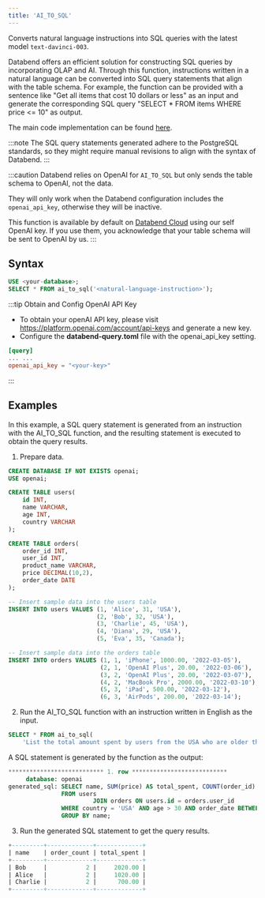 ```yaml
---
title: 'AI_TO_SQL'
---
```


Converts natural language instructions into SQL queries with the latest model `text-davinci-003`.

Databend offers an efficient solution for constructing SQL queries by incorporating OLAP and AI. Through this function, instructions written in a natural language can be converted into SQL query statements that align with the table schema. For example, the function can be provided with a sentence like "Get all items that cost 10 dollars or less" as an input and generate the corresponding SQL query "SELECT * FROM items WHERE price <= 10" as output.

The main code implementation can be found [here](https://github.com/datafuselabs/databend/blob/1e93c5b562bd159ecb0f336bb88fd1b7f9dc4a62/src/query/service/src/table_functions/openai/ai_to_sql.rs).

:::note
The SQL query statements generated adhere to the PostgreSQL standards, so they might require manual revisions to align with the syntax of Databend.
:::

:::caution
Databend relies on OpenAI for `AI_TO_SQL` but only sends the table schema to OpenAI, not the data.

They will only work when the Databend configuration includes the `openai_api_key`, otherwise they will be inactive.

This function is available by default on [Databend Cloud](https://databend.com) using our self OpenAI key. If you use them, you acknowledge that your table schema will be sent to OpenAI by us.
:::

## Syntax

```sql
USE <your-database>;
SELECT * FROM ai_to_sql('<natural-language-instruction>');
```

:::tip Obtain and Config OpenAI API Key
- To obtain your openAI API key, please visit https://platform.openai.com/account/api-keys and generate a new key.
- Configure the **databend-query.toml** file with the openai_api_key setting.

```toml
[query]
... ...
openai_api_key = "<your-key>"
```
:::

## Examples

In this example, a SQL query statement is generated from an instruction with the AI_TO_SQL function, and the resulting statement is executed to obtain the query results.

1. Prepare data.

```sql
CREATE DATABASE IF NOT EXISTS openai;
USE openai;

CREATE TABLE users(
    id INT,
    name VARCHAR,
    age INT,
    country VARCHAR
);

CREATE TABLE orders(
    order_id INT,
    user_id INT,
    product_name VARCHAR,
    price DECIMAL(10,2),
    order_date DATE
);

-- Insert sample data into the users table
INSERT INTO users VALUES (1, 'Alice', 31, 'USA'),
                         (2, 'Bob', 32, 'USA'),
                         (3, 'Charlie', 45, 'USA'),
                         (4, 'Diana', 29, 'USA'),
                         (5, 'Eva', 35, 'Canada');

-- Insert sample data into the orders table
INSERT INTO orders VALUES (1, 1, 'iPhone', 1000.00, '2022-03-05'),
                          (2, 1, 'OpenAI Plus', 20.00, '2022-03-06'),
                          (3, 2, 'OpenAI Plus', 20.00, '2022-03-07'),
                          (4, 2, 'MacBook Pro', 2000.00, '2022-03-10'),
                          (5, 3, 'iPad', 500.00, '2022-03-12'),
                          (6, 3, 'AirPods', 200.00, '2022-03-14');
```

2. Run the AI_TO_SQL function with an instruction written in English as the input.

```sql
SELECT * FROM ai_to_sql(
    'List the total amount spent by users from the USA who are older than 30 years, grouped by their names, along with the number of orders they made in 2022');
```

A SQL statement is generated by the function as the output:

```sql
*************************** 1. row ***************************
     database: openai
generated_sql: SELECT name, SUM(price) AS total_spent, COUNT(order_id) AS total_orders
               FROM users
                        JOIN orders ON users.id = orders.user_id
               WHERE country = 'USA' AND age > 30 AND order_date BETWEEN '2022-01-01' AND '2022-12-31'
               GROUP BY name;
```

3. Run the generated SQL statement to get the query results.

```sql
+---------+-------------+-------------+
| name    | order_count | total_spent |
+---------+-------------+-------------+
| Bob     |           2 |     2020.00 |
| Alice   |           2 |     1020.00 |
| Charlie |           2 |      700.00 |
+---------+-------------+-------------+
```